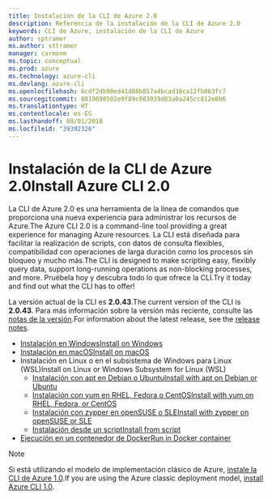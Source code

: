 ```yaml
---
title: Instalación de la CLI de Azure 2.0
description: Referencia de la instalación de la CLI de Azure 2.0
keywords: CLI de Azure, instalación de la CLI de Azure
author: sptramer
ms.author: sttramer
manager: carmonm
ms.topic: conceptual
ms.prod: azure
ms.technology: azure-cli
ms.devlang: azure-cli
ms.openlocfilehash: 6cdf2db90ed41d88b857a4bcad38ca12fb063fc7
ms.sourcegitcommit: 8019690502e9f89c083839d83a0a245cc812e8b6
ms.translationtype: HT
ms.contentlocale: es-ES
ms.lasthandoff: 08/01/2018
ms.locfileid: "39392326"
---
```

# <a name="install-azure-cli-20"></a><span data-ttu-id="8038e-104">Instalación de la CLI de Azure 2.0</span><span class="sxs-lookup"><span data-stu-id="8038e-104">Install Azure CLI 2.0</span></span>

<span data-ttu-id="8038e-105">La CLI de Azure 2.0 es una herramienta de la línea de comandos que proporciona una nueva experiencia para administrar los recursos de Azure.</span><span class="sxs-lookup"><span data-stu-id="8038e-105">The Azure CLI 2.0 is a command-line tool providing a great experience for managing Azure resources.</span></span> <span data-ttu-id="8038e-106">La CLI está diseñada para facilitar la realización de scripts, con datos de consulta flexibles, compatibilidad con operaciones de larga duración como los procesos sin bloqueo y mucho más.</span><span class="sxs-lookup"><span data-stu-id="8038e-106">The CLI is designed to make scripting easy, flexibly query data, support long-running operations as non-blocking processes, and more.</span></span> <span data-ttu-id="8038e-107">Pruébela hoy y descubra todo lo que ofrece la CLI.</span><span class="sxs-lookup"><span data-stu-id="8038e-107">Try it today and find out what the CLI has to offer!</span></span>

<span data-ttu-id="8038e-108">La versión actual de la CLI es __2.0.43__.</span><span class="sxs-lookup"><span data-stu-id="8038e-108">The current version of the CLI is __2.0.43__.</span></span> <span data-ttu-id="8038e-109">Para más información sobre la versión más reciente, consulte las [notas de la versión](release-notes-azure-cli.md).</span><span class="sxs-lookup"><span data-stu-id="8038e-109">For information about the latest release, see the [release notes](release-notes-azure-cli.md).</span></span>

* [<span data-ttu-id="8038e-110">Instalación en Windows</span><span class="sxs-lookup"><span data-stu-id="8038e-110">Install on Windows</span></span>](install-azure-cli-windows.md)
* [<span data-ttu-id="8038e-111">Instalación en macOS</span><span class="sxs-lookup"><span data-stu-id="8038e-111">Install on macOS</span></span>](install-azure-cli-macos.md)
* <span data-ttu-id="8038e-112">Instalación en Linux o en el subsistema de Windows para Linux (WSL)</span><span class="sxs-lookup"><span data-stu-id="8038e-112">Install on Linux or Windows Subsystem for Linux (WSL)</span></span>
  * [<span data-ttu-id="8038e-113">Instalación con apt en Debian o Ubuntu</span><span class="sxs-lookup"><span data-stu-id="8038e-113">Install with apt on Debian or Ubuntu</span></span>](install-azure-cli-apt.md)
  * [<span data-ttu-id="8038e-114">Instalación con yum en RHEL, Fedora o CentOS</span><span class="sxs-lookup"><span data-stu-id="8038e-114">Install with yum on RHEL, Fedora, or CentOS</span></span>](install-azure-cli-yum.md)
  * [<span data-ttu-id="8038e-115">Instalación con zypper en openSUSE o SLE</span><span class="sxs-lookup"><span data-stu-id="8038e-115">Install with zypper on openSUSE or SLE</span></span>](install-azure-cli-zypper.md)
  * [<span data-ttu-id="8038e-116">Instalación desde un script</span><span class="sxs-lookup"><span data-stu-id="8038e-116">Install from script</span></span>](install-azure-cli-linux.md)
* [<span data-ttu-id="8038e-117">Ejecución en un contenedor de Docker</span><span class="sxs-lookup"><span data-stu-id="8038e-117">Run in Docker container</span></span>](run-azure-cli-docker.md)

> [!NOTE]
> <span data-ttu-id="8038e-118">Si está utilizando el modelo de implementación clásico de Azure, [instale la CLI de Azure 1.0](install-cli-version-1.0.md).</span><span class="sxs-lookup"><span data-stu-id="8038e-118">If you are using the Azure classic deployment model, [install Azure CLI 1.0](install-cli-version-1.0.md).</span></span>
